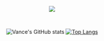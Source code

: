 <p align="center">
 <a href="https://github.com/SurielisRodriguez"><img src="https://readme-typing-svg.herokuapp.com/?lines=Hi,%20I'm%20Vance;Full%20Stack%20Web%20Developer%20and;UX%20/%20UI%20Designer&font=Josefin%20Sans&center=true&width=650&height=90&color=85A8BA&vCenter=true&size=45%62"></a> 
</p>
<div align="center">
 <br />

![Vance's GitHub stats](https://github-readme-stats.vercel.app/api?username=m3vance&show_icons=true&theme=discord_old_blurple&hide_rank=true&line_height=27)
[![Top Langs](https://github-readme-stats.vercel.app/api/top-langs/?username=m3vance&layout=normal&theme=discord_old_blurple)](https://github.com/m3vance/github-readme-stats)


